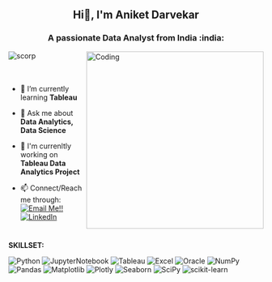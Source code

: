 
<h2 align="center">Hi👋, I'm Aniket Darvekar</h2>
<h3 align="center">A passionate Data Analyst from India :india:</h3>
<img align="right" alt="Coding" width="350" src="https://i0.wp.com/barolainternship.com/wp-content/uploads/2021/06/ML-GIF.gif?resize=800%2C600&ssl=1">

![scorp](https://komarev.com/ghpvc/?username=inferno-scorp)
<br>
<br>
<br>

* 🌱 I’m currently learning **Tableau**
* 💬 Ask me about **Data Analytics, Data Science**

* 🔭 I'm currenltly working on **Tableau Data Analytics Project**
* 📫 Connect/Reach me through: <a href="mailto:aniketdarvekar18@gmail.com">![Email Me!!](https://img.shields.io/badge/Gmail-D14836?style=for-the-badge&logo=gmail&logoColor=white)</a> <a href="https://www.linkedin.com/in/aniket-d-b3b208193/">![LinkedIn](https://img.shields.io/badge/LinkedIn-0077B5?style=for-the-badge&logo=linkedin&logoColor=white)</a>
<h1></h1>

**SKILLSET:**                                                   
                                                             
![Python](https://img.shields.io/badge/python-3670A0?style=for-the-badge&logo=python&logoColor=ffdd54) ![JupyterNotebook](https://img.shields.io/badge/jupyter-%23013243.svg?style=for-the-badge&logo=jupyter&logoColor=orange) ![Tableau](https://img.shields.io/badge/Tableau-E97627?style=for-the-badge&logo=Tableau&logoColor=white) ![Excel](https://img.shields.io/badge/Microsoft_Excel-217346?style=for-the-badge&logo=microsoft-excel&logoColor=white) ![Oracle](https://img.shields.io/badge/Oracle-F80000?style=for-the-badge&logo=Oracle&logoColor=white) ![NumPy](https://img.shields.io/badge/numpy-%23013243.svg?style=for-the-badge&logo=numpy&logoColor=white) ![Pandas](https://img.shields.io/badge/pandas-%23150458.svg?style=for-the-badge&logo=pandas&logoColor=white) ![Matplotlib](https://img.shields.io/badge/matplotlib-000000?style=for-the-badge&logo=matplotlib&logoColor=white)  ![Plotly](https://img.shields.io/badge/Plotly-%233F4F75.svg?style=for-the-badge&logo=plotly&logoColor=white) ![Seaborn](https://img.shields.io/badge/seaborn-39477F?style=for-the-badge&logo=realm&logoColor=white)  ![SciPy](https://img.shields.io/badge/SciPy-%230C55A5.svg?style=for-the-badge&logo=scipy&logoColor=%white) ![scikit-learn](https://img.shields.io/badge/scikit--learn-%23F7931E.svg?style=for-the-badge&logo=scikit-learn&logoColor=white) 
</p>

<br>
</p>





